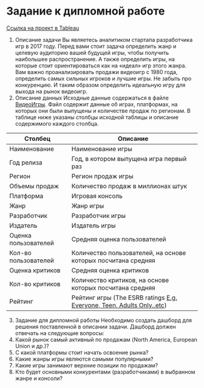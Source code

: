 # Задание к дипломной работе

[Ссылка на проект в Tableau](https://public.tableau.com/views/FinalprojectEfimovaD/sheet0?:language=en-US&publish=yes&:sid=&:display_count=n&:origin=viz_share_link)

1. Описание задачи
Вы являетесь аналитиком стартапа разработчика игр в 2017 году. Перед вами стоит задача определить жанр и целевую аудиторию вашей будущей игры, чтобы получить наибольшее распространение. А также определить игры, на которые стоит ориентироваться как на «идеал» игр этого жанра.
Вам важно проанализировать продажи видеоигр с 1980 года, определить самых сильных игроков и лучшие игры. Не забыть про конкуренцию. И таким образом определить идеальную игру для выхода на рынок видеоигр.
2. Описание данных
Исходные данные содержаться в файле [ВидеоИгры](https://u.netology.ru/backend/uploads/lms/content_assets/file/454/%D0%92%D0%B8%D0%B4%D0%B5%D0%BE%D0%98%D0%B3%D1%80%D1%8B_1_.xlsx). Файл содержит данные об играх, платформах, на которых они были выпущены и количестве продаж по регионам. В таблице ниже указаны столбцы исходной таблицы и описание содержимого каждого столбца.  

|Столбец|Описание|
|-------|--------|
Наименование|Наименование игры
Год релиза|Год, в котором выпущена игра первый раз
Регион|Регион продаж игры
Объемы продаж|Количество продаж в миллионах штук
Платформа|Игровая консоль
Жанр|Жанр игры
Разработчик|Разработчик игры
Издатель|Издатель игры
Оценка пользователей|Средняя оценка пользователей
Кол-во пользователей|Количество пользователей, на основе которых посчитана средняя
Оценка критиков|Средняя оценка критиков
Кол-во критиков|Количество критиков, на основе которых посчитана средняя
Рейтинг|Рейтинг игры (The ESRB ratings [E.g. Everyone, Teen, Adults Only..etc](https://ru.wikipedia.org/wiki/Entertainment_Software_Rating_Board))

3. Задание для дипломной работы
Необходимо создать дашборд для решения поставленной в описании задачи. 
Дашборд должен отвечать на следующие вопросы:
1.	Какой рынок самый активный по продажам (North America, European Union и др.)?
2.	С какой платформы стоит начать освоение рынка?
3.	Какие жанры игры являются самыми популярными?
4.	Какие игры занимают верхние позиции по продажам?
5.	Кто будет основными конкурентами (разработчиками) в выбранном жанре и консоли?
